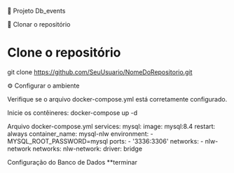 📌 Projeto Db_events

📂 Clonar o repositório
# Clone o repositório
git clone https://github.com/SeuUsuario/NomeDoRepositorio.git

⚙️ Configurar o ambiente

Verifique se o arquivo docker-compose.yml está corretamente configurado.

Inicie os contêineres:
docker-compose up -d

Arquivo docker-compose.yml
 services:
  mysql:
    image: mysql:8.4
    restart: always
    container_name: mysql-nlw
    environment:
      - MYSQL_ROOT_PASSWORD=mysql
    ports: 
      - '3336:3306'
    networks: 
      - nlw-network
networks:
  nlw-network:
    driver: bridge

Configuração do Banco de Dados
**terminar
